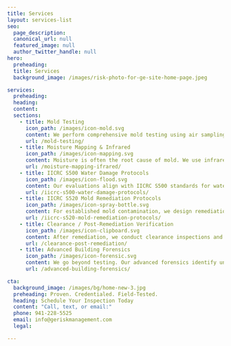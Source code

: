 ```yaml
---
title: Services
layout: services-list
seo:
  page_description: 
  canonical_url: null
  featured_image: null
  author_twitter_handle: null
hero:
  preheading: 
  title: Services
  background_image: /images/risk-photo-for-ge-site-home-page.jpeg

services:
  preheading: 
  heading: 
  content: 
  sections:
    - title: Mold Testing 
      icon_path: /images/icon-mold.svg
      content: We perform comprehensive mold testing using air sampling, spore traps, and surface collection methods. As a Licensed Florida Mold Assessor and Certified Industrial Hygienist (CIH), we don’t just collect samples — we interpret results with defensible clarity for real estate, insurance, or litigation needs.
      url: /mold-testing/
    - title: Moisture Mapping & Infrared
      icon_path: /images/icon-mapping.svg
      content: Moisture is often the root cause of mold. We use infrared (IR) thermal imaging and moisture meters to identify hidden leaks, condensation, and building envelope issues. This allows us to provide practical recommendations before costly damage spreads.
      url: /moisture-mapping-ifrared/
    - title: IICRC S500 Water Damage Protocols
      icon_path: /images/icon-flood.svg
      content: Our evaluations align with IICRC S500 standards for water damage restoration. We identify the extent of water intrusion and guide appropriate drying and remediation methods to prevent secondary mold growth.
      url: /iicrc-s500-water-damage-protocols/
    - title: IICRC S520 Mold Remediation Protocols
      icon_path: /images/icon-spray-bottle.svg
      content: For established mold contamination, we design remediation protocols consistent with IICRC S520. These protocols include engineering controls, work practices, PPE, and post-remediation verification steps to ensure mold is safely removed.
      url: /iicrc-s520-mold-remediation-protocols/
    - title: Clearance / Post-Remediation Verification
      icon_path: /images/icon-clipboard.svg
      content: After remediation, we conduct clearance inspections and testing to verify that the work meets industry standards. Our reports are CIH-reviewed and defensible, ensuring your project is truly complete and occupants are safe.
      url: /clearance-post-remediation/
    - title: Advanced Building Forensics
      icon_path: /images/icon-forensic.svg
      content: We go beyond testing. Our advanced forensics identify underlying building science problems such as HVAC issues, air pressurization failures, condensation, or drainage defects. This expertise prevents recurring mold and protects long-term property health
      url: /advanced-building-forensics/ 

cta:
  background_image: /images/bg/home-new-3.jpg
  preheading: Proven. Credentialed. Field-Tested.
  heading: Schedule Your Inspection Today
  content: "Call, text, or email:"
  phone: 941-228-5525
  email: info@geriskmanagement.com
  legal: 

---
```

